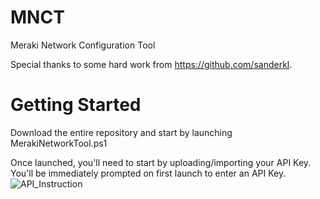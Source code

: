 # MNCT
Meraki Network Configuration Tool

Special thanks to some hard work from https://github.com/sanderkl.

# Getting Started
Download the entire repository and start by launching MerakiNetworkTool.ps1

Once launched, you'll need to start by uploading/importing your API Key.
You'll be immediately prompted on first launch to enter an API Key.
<img src="https://i.imgur.com/b48RcwC.png" alt="API_Instruction"/>

